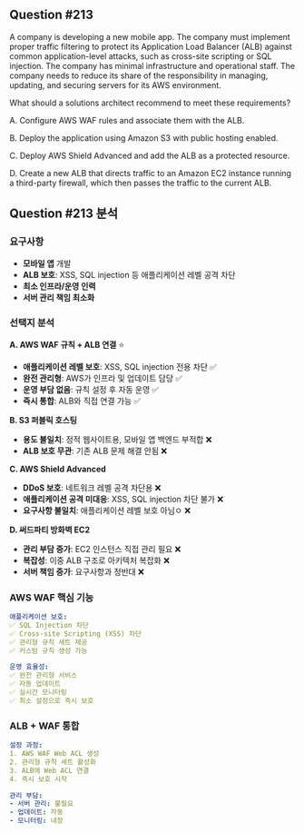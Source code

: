 ## Question #213
A company is developing a new mobile app. 
The company must implement proper traffic filtering to protect its Application Load Balancer (ALB) against common application-level attacks, such as cross-site scripting or SQL injection. 
The company has minimal infrastructure and operational staff. 
The company needs to reduce its share of the responsibility in managing, updating, and securing servers for its AWS environment.

What should a solutions architect recommend to meet these requirements?

A. Configure AWS WAF rules and associate them with the ALB.

B. Deploy the application using Amazon S3 with public hosting enabled.

C. Deploy AWS Shield Advanced and add the ALB as a protected resource.

D. Create a new ALB that directs traffic to an Amazon EC2 instance running a third-party firewall, which then passes the traffic to the current ALB.

## Question #213 분석

### 요구사항
- **모바일 앱** 개발
- **ALB 보호**: XSS, SQL injection 등 애플리케이션 레벨 공격 차단
- **최소 인프라/운영 인력**
- **서버 관리 책임 최소화**

### 선택지 분석

**A. AWS WAF 규칙 + ALB 연결** ⭐
- **애플리케이션 레벨 보호**: XSS, SQL injection 전용 차단 ✅
- **완전 관리형**: AWS가 인프라 및 업데이트 담당 ✅
- **운영 부담 없음**: 규칙 설정 후 자동 운영 ✅
- **즉시 통합**: ALB와 직접 연결 가능 ✅

**B. S3 퍼블릭 호스팅**
- **용도 불일치**: 정적 웹사이트용, 모바일 앱 백엔드 부적합 ❌
- **ALB 보호 무관**: 기존 ALB 문제 해결 안됨 ❌

**C. AWS Shield Advanced**
- **DDoS 보호**: 네트워크 레벨 공격 차단용 ❌
- **애플리케이션 공격 미대응**: XSS, SQL injection 차단 불가 ❌
- **요구사항 불일치**: 애플리케이션 레벨 보호 아님ㅇ ❌

**D. 써드파티 방화벽 EC2**
- **관리 부담 증가**: EC2 인스턴스 직접 관리 필요 ❌
- **복잡성**: 이중 ALB 구조로 아키텍처 복잡화 ❌
- **서버 책임 증가**: 요구사항과 정반대 ❌

### AWS WAF 핵심 기능

```yaml
애플리케이션 보호:
✅ SQL Injection 차단
✅ Cross-site Scripting (XSS) 차단
✅ 관리형 규칙 세트 제공
✅ 커스텀 규칙 생성 가능

운영 효율성:
✅ 완전 관리형 서비스
✅ 자동 업데이트
✅ 실시간 모니터링
✅ 최소 설정으로 즉시 보호
```

### ALB + WAF 통합

```yaml
설정 과정:
1. AWS WAF Web ACL 생성
2. 관리형 규칙 세트 활성화
3. ALB에 Web ACL 연결
4. 즉시 보호 시작

관리 부담:
- 서버 관리: 불필요
- 업데이트: 자동
- 모니터링: 내장
```
